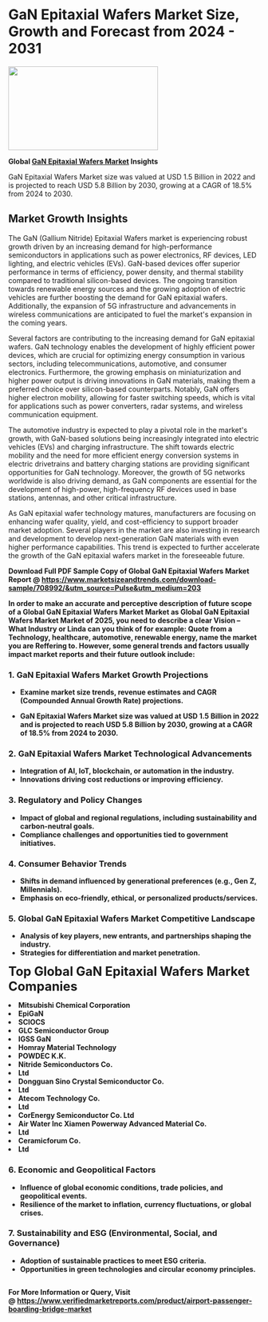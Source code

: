 <H1>GaN Epitaxial Wafers Market Size, Growth and Forecast from 2024 - 2031</H1><img class="aligncenter size-medium wp-image-584254" src="https://thirdeyenews.in/wp-content/uploads/2024/09/Global-Market-Research-300x168.jpeg" alt="" width="300" height="168" /><p><strong>Global&nbsp;<a href="https://www.marketsizeandtrends.com/download-sample/708992/&amp;utm_source=Pulse&amp;utm_medium=203">GaN Epitaxial Wafers Market</a> Insights</strong></p><p>GaN Epitaxial Wafers Market size was valued at USD 1.5 Billion in 2022 and is projected to reach USD 5.8 Billion by 2030, growing at a CAGR of 18.5% from 2024 to 2030.</p><p><h2>Market Growth Insights</h2> <p>The GaN (Gallium Nitride) Epitaxial Wafers market is experiencing robust growth driven by an increasing demand for high-performance semiconductors in applications such as power electronics, RF devices, LED lighting, and electric vehicles (EVs). GaN-based devices offer superior performance in terms of efficiency, power density, and thermal stability compared to traditional silicon-based devices. The ongoing transition towards renewable energy sources and the growing adoption of electric vehicles are further boosting the demand for GaN epitaxial wafers. Additionally, the expansion of 5G infrastructure and advancements in wireless communications are anticipated to fuel the market's expansion in the coming years.</p> <p><strong></strong></p> <p>Several factors are contributing to the increasing demand for GaN epitaxial wafers. GaN technology enables the development of highly efficient power devices, which are crucial for optimizing energy consumption in various sectors, including telecommunications, automotive, and consumer electronics. Furthermore, the growing emphasis on miniaturization and higher power output is driving innovations in GaN materials, making them a preferred choice over silicon-based counterparts. Notably, GaN offers higher electron mobility, allowing for faster switching speeds, which is vital for applications such as power converters, radar systems, and wireless communication equipment.</p> <p>The automotive industry is expected to play a pivotal role in the market's growth, with GaN-based solutions being increasingly integrated into electric vehicles (EVs) and charging infrastructure. The shift towards electric mobility and the need for more efficient energy conversion systems in electric drivetrains and battery charging stations are providing significant opportunities for GaN technology. Moreover, the growth of 5G networks worldwide is also driving demand, as GaN components are essential for the development of high-power, high-frequency RF devices used in base stations, antennas, and other critical infrastructure.</p> <p>As GaN epitaxial wafer technology matures, manufacturers are focusing on enhancing wafer quality, yield, and cost-efficiency to support broader market adoption. Several players in the market are also investing in research and development to develop next-generation GaN materials with even higher performance capabilities. This trend is expected to further accelerate the growth of the GaN epitaxial wafers market in the foreseeable future.</p> <p><strong></p><p><span class=""><strong>Download Full PDF Sample Copy of Global GaN Epitaxial Wafers Market Report</strong> @ <a href="https://www.marketsizeandtrends.com/download-sample/708992/&amp;utm_source=Pulse&amp;utm_medium=203" target="_blank">https://www.marketsizeandtrends.com/download-sample/708992/&amp;utm_source=Pulse&amp;utm_medium=203</a></span></p><p>In order to make an accurate and perceptive description of future scope of a Global&nbsp;GaN Epitaxial Wafers Market Market as Global&nbsp;GaN Epitaxial Wafers Market Market of 2025, you need to describe a clear Vision &ndash; What Industry or Linda can you think of for example: Quote from a Technology, healthcare, automotive, renewable energy, name the market you are Reffering to. However, some general trends and factors usually impact market reports and their future outlook include:</p><h3>1.&nbsp;<strong>GaN Epitaxial Wafers Market Growth Projections</strong></h3><ul><li>Examine market size trends, revenue estimates and CAGR (Compounded Annual Growth Rate) projections.</li><li><p>GaN Epitaxial Wafers Market size was valued at USD 1.5 Billion in 2022 and is projected to reach USD 5.8 Billion by 2030, growing at a CAGR of 18.5% from 2024 to 2030.</p></li></ul><h3>2.&nbsp;<strong>GaN Epitaxial Wafers Market Technological Advancements</strong></h3><ul><li>Integration of AI, IoT, blockchain, or automation in the industry.</li><li>Innovations driving cost reductions or improving efficiency.</li></ul><h3>3.&nbsp;<strong>Regulatory and Policy Changes</strong></h3><ul><li>Impact of global and regional regulations, including sustainability and carbon-neutral goals.</li><li>Compliance challenges and opportunities tied to government initiatives.</li></ul><h3>4.&nbsp;<strong>Consumer Behavior Trends</strong></h3><ul><li>Shifts in demand influenced by generational preferences (e.g., Gen Z, Millennials).</li><li>Emphasis on eco-friendly, ethical, or personalized products/services.</li></ul><h3>5.&nbsp;<strong>Global GaN Epitaxial Wafers Market Competitive Landscape</strong></h3><ul><li>Analysis of key players, new entrants, and partnerships shaping the industry.</li><li>Strategies for differentiation and market penetration.</li></ul><p data-pm-slice="1 1 []"><span style="color: inherit; font-family: inherit; font-size: 25px;">Top Global GaN Epitaxial Wafers Market Companies</span></p><div class="" data-test-id=""><p><li>Mitsubishi Chemical Corporation</li><li> EpiGaN</li><li> SCIOCS</li><li> GLC Semiconductor Group</li><li> IGSS GaN</li><li> Homray Material Technology</li><li> POWDEC K.K.</li><li> Nitride Semiconductors Co.</li><li>Ltd</li><li> Dongguan Sino Crystal Semiconductor Co.</li><li> Ltd</li><li> Atecom Technology Co.</li><li> Ltd</li><li> CorEnergy Semiconductor Co. Ltd</li><li> Air Water Inc Xiamen Powerway Advanced Material Co.</li><li> Ltd</li><li> Ceramicforum Co.</li><li> Ltd</li></p></div><h3>6.&nbsp;<strong>Economic and Geopolitical Factors</strong></h3><ul><li>Influence of global economic conditions, trade policies, and geopolitical events.</li><li>Resilience of the market to inflation, currency fluctuations, or global crises.</li></ul><h3>7.&nbsp;<strong>Sustainability and ESG (Environmental, Social, and Governance)</strong></h3><ul><li>Adoption of sustainable practices to meet ESG criteria.</li><li>Opportunities in green technologies and circular economy principles.</li></ul><h2><strong style="font-size: 14px;">For More Information or Query, Visit @&nbsp;</strong><a style="background-color: #ffffff; font-size: 14px;" href="https://www.marketsizeandtrends.com/report/gan-epitaxial-wafers-market/" target="_blank">https://www.verifiedmarketreports.com/product/airport-passenger-boarding-bridge-market</a></h2>
